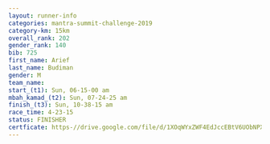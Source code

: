 ```yaml
---
layout: runner-info 
categories: mantra-summit-challenge-2019 
category-km: 15km 
overall_rank: 202
gender_rank: 140
bib: 725
first_name: Arief
last_name: Budiman
gender: M
team_name: 
start_(t1): Sun, 06-15-00 am
mbah_kamad_(t2): Sun, 07-24-25 am
finish_(t3): Sun, 10-38-15 am
race_time: 4-23-15
status: FINISHER
certficate: https-//drive.google.com/file/d/1XOqWYxZWF4EdJccEBtV6UObNPX4Ayyiw/view?usp=sharing
---
```

